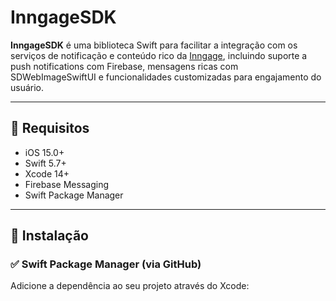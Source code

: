 # InngageSDK

**InngageSDK** é uma biblioteca Swift para facilitar a integração com os serviços de notificação e conteúdo rico da [Inngage](https://www.inngage.com.br/), incluindo suporte a push notifications com Firebase, mensagens ricas com SDWebImageSwiftUI e funcionalidades customizadas para engajamento do usuário.

---

## 📲 Requisitos

- iOS 15.0+
- Swift 5.7+
- Xcode 14+
- Firebase Messaging
- Swift Package Manager

---

## 🔧 Instalação

### ✅ Swift Package Manager (via GitHub)

Adicione a dependência ao seu projeto através do Xcode:
